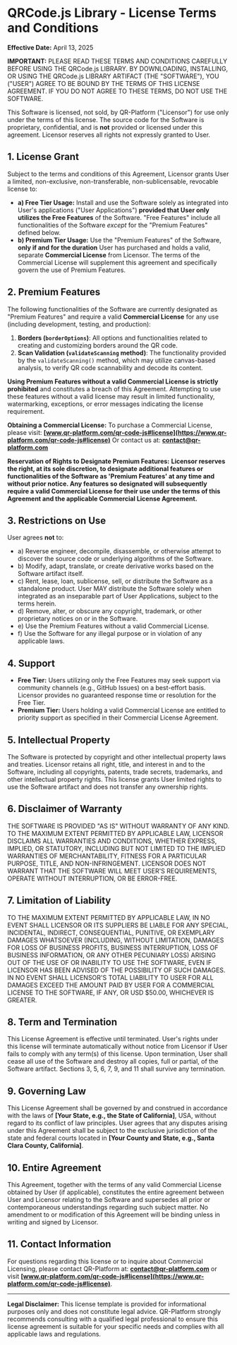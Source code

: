 # QRCode.js Library - License Terms and Conditions

**Effective Date:** April 13, 2025

**IMPORTANT:** PLEASE READ THESE TERMS AND CONDITIONS CAREFULLY BEFORE USING THE QRCode.js LIBRARY. BY DOWNLOADING, INSTALLING, OR USING THE QRCode.js LIBRARY ARTIFACT (THE "SOFTWARE"), YOU ("USER") AGREE TO BE BOUND BY THE TERMS OF THIS LICENSE AGREEMENT. IF YOU DO NOT AGREE TO THESE TERMS, DO NOT USE THE SOFTWARE.

This Software is licensed, not sold, by QR-Platform ("Licensor") for use only under the terms of this license. The source code for the Software is proprietary, confidential, and is **not** provided or licensed under this agreement. Licensor reserves all rights not expressly granted to User.

## 1. License Grant

Subject to the terms and conditions of this Agreement, Licensor grants User a limited, non-exclusive, non-transferable, non-sublicensable, revocable license to:

* **a) Free Tier Usage:** Install and use the Software solely as integrated into User's applications ("User Applications") **provided that User only utilizes the Free Features** of the Software. "Free Features" include all functionalities of the Software *except* for the "Premium Features" defined below.
* **b) Premium Tier Usage:** Use the "Premium Features" of the Software, **only if and for the duration** User has purchased and holds a valid, separate **Commercial License** from Licensor. The terms of the Commercial License will supplement this agreement and specifically govern the use of Premium Features.

## 2. Premium Features

The following functionalities of the Software are currently designated as "Premium Features" and require a valid **Commercial License** for any use (including development, testing, and production):

1.  **Borders (`borderOptions`)**: All options and functionalities related to creating and customizing borders around the QR code.
2.  **Scan Validation (`validateScanning` method)**: The functionality provided by the `validateScanning()` method, which may utilize canvas-based analysis, to verify QR code scannability and decode its content.

**Using Premium Features without a valid Commercial License is strictly prohibited** and constitutes a breach of this Agreement. Attempting to use these features without a valid license may result in limited functionality, watermarking, exceptions, or error messages indicating the license requirement.

**Obtaining a Commercial License:**
To purchase a Commercial License, please visit: **[www.qr-platform.com/qr-code-js#license](https://www.qr-platform.com/qr-code-js#license)**
Or contact us at: **contact@qr-platform.com**

**Reservation of Rights to Designate Premium Features:**
**Licensor reserves the right, at its sole discretion, to designate additional features or functionalities of the Software as 'Premium Features' at any time and without prior notice. Any features so designated will subsequently require a valid Commercial License for their use under the terms of this Agreement and the applicable Commercial License Agreement.**

## 3. Restrictions on Use

User agrees **not** to:
* a) Reverse engineer, decompile, disassemble, or otherwise attempt to discover the source code or underlying algorithms of the Software.
* b) Modify, adapt, translate, or create derivative works based on the Software artifact itself.
* c) Rent, lease, loan, sublicense, sell, or distribute the Software as a standalone product. User MAY distribute the Software solely when integrated as an inseparable part of User Applications, subject to the terms herein.
* d) Remove, alter, or obscure any copyright, trademark, or other proprietary notices on or in the Software.
* e) Use the Premium Features without a valid Commercial License.
* f) Use the Software for any illegal purpose or in violation of any applicable laws.

## 4. Support

* **Free Tier:** Users utilizing only the Free Features may seek support via community channels (e.g., GitHub Issues) on a best-effort basis. Licensor provides no guaranteed response time or resolution for the Free Tier.
* **Premium Tier:** Users holding a valid Commercial License are entitled to priority support as specified in their Commercial License Agreement.

## 5. Intellectual Property

The Software is protected by copyright and other intellectual property laws and treaties. Licensor retains all right, title, and interest in and to the Software, including all copyrights, patents, trade secrets, trademarks, and other intellectual property rights. This license grants User limited rights to use the Software artifact and does not transfer any ownership rights.

## 6. Disclaimer of Warranty

THE SOFTWARE IS PROVIDED "AS IS" WITHOUT WARRANTY OF ANY KIND. TO THE MAXIMUM EXTENT PERMITTED BY APPLICABLE LAW, LICENSOR DISCLAIMS ALL WARRANTIES AND CONDITIONS, WHETHER EXPRESS, IMPLIED, OR STATUTORY, INCLUDING BUT NOT LIMITED TO THE IMPLIED WARRANTIES OF MERCHANTABILITY, FITNESS FOR A PARTICULAR PURPOSE, TITLE, AND NON-INFRINGEMENT. LICENSOR DOES NOT WARRANT THAT THE SOFTWARE WILL MEET USER'S REQUIREMENTS, OPERATE WITHOUT INTERRUPTION, OR BE ERROR-FREE.

## 7. Limitation of Liability

TO THE MAXIMUM EXTENT PERMITTED BY APPLICABLE LAW, IN NO EVENT SHALL LICENSOR OR ITS SUPPLIERS BE LIABLE FOR ANY SPECIAL, INCIDENTAL, INDIRECT, CONSEQUENTIAL, PUNITIVE, OR EXEMPLARY DAMAGES WHATSOEVER (INCLUDING, WITHOUT LIMITATION, DAMAGES FOR LOSS OF BUSINESS PROFITS, BUSINESS INTERRUPTION, LOSS OF BUSINESS INFORMATION, OR ANY OTHER PECUNIARY LOSS) ARISING OUT OF THE USE OF OR INABILITY TO USE THE SOFTWARE, EVEN IF LICENSOR HAS BEEN ADVISED OF THE POSSIBILITY OF SUCH DAMAGES. IN NO EVENT SHALL LICENSOR'S TOTAL LIABILITY TO USER FOR ALL DAMAGES EXCEED THE AMOUNT PAID BY USER FOR A COMMERCIAL LICENSE TO THE SOFTWARE, IF ANY, OR USD $50.00, WHICHEVER IS GREATER.

## 8. Term and Termination

This License Agreement is effective until terminated. User's rights under this license will terminate automatically without notice from Licensor if User fails to comply with any term(s) of this license. Upon termination, User shall cease all use of the Software and destroy all copies, full or partial, of the Software artifact. Sections 3, 5, 6, 7, 9, and 11 shall survive any termination.

## 9. Governing Law

This License Agreement shall be governed by and construed in accordance with the laws of **[Your State, e.g., the State of California]**, USA, without regard to its conflict of law principles. User agrees that any disputes arising under this Agreement shall be subject to the exclusive jurisdiction of the state and federal courts located in **[Your County and State, e.g., Santa Clara County, California]**.

## 10. Entire Agreement

This Agreement, together with the terms of any valid Commercial License obtained by User (if applicable), constitutes the entire agreement between User and Licensor relating to the Software and supersedes all prior or contemporaneous understandings regarding such subject matter. No amendment to or modification of this Agreement will be binding unless in writing and signed by Licensor.

## 11. Contact Information

For questions regarding this license or to inquire about Commercial Licensing, please contact QR-Platform at: **contact@qr-platform.com** or visit **[www.qr-platform.com/qr-code-js#license](https://www.qr-platform.com/qr-code-js#license)**.

---

**Legal Disclaimer:** This license template is provided for informational purposes only and does not constitute legal advice. QR-Platform strongly recommends consulting with a qualified legal professional to ensure this license agreement is suitable for your specific needs and complies with all applicable laws and regulations.
